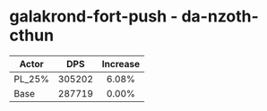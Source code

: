 # galakrond-fort-push - da-nzoth-cthun
| Actor | DPS | Increase |
|---|:---:|:---:|
|PL_25%|305202|6.08%|
|Base|287719|0.00%|
